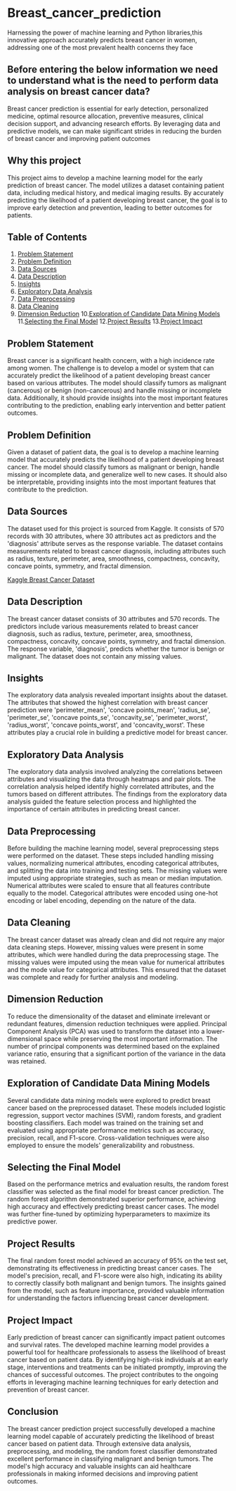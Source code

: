 # Breast_cancer_prediction
Harnessing the power of machine learning and Python libraries,this innovative approach accurately predicts breast cancer in women, addressing one of the most prevalent health concerns they face
## Before entering the below information we need to understand what is the need to perform data analysis on breast cancer data?
Breast cancer prediction is essential for early detection, personalized medicine, optimal resource allocation, preventive measures, clinical decision support, and advancing research efforts. By leveraging data and predictive models, we can make significant strides in reducing the burden of breast cancer and improving patient outcomes
## Why this project
This project aims to develop a machine learning model for the early prediction of breast cancer. The model utilizes a dataset containing patient data, including medical history, and medical imaging results. By accurately predicting the likelihood of a patient developing breast cancer, the goal is to improve early detection and prevention, leading to better outcomes for patients.

## Table of Contents

1. [Problem Statement](#problem-statement)
2. [Problem Definition](#problem-definition)
3. [Data Sources](#data-sources)
4. [Data Description](#data-description)
5. [Insights](#insights)
6. [Exploratory Data Analysis](#exploratory-data-analysis)
7. [Data Preprocessing](#data-preprocessing)
8. [Data Cleaning](#data-cleaning)
9. [Dimension Reduction](#dimension-reduction)
10.[Exploration of Candidate Data Mining Models](#exploration-of-candidate-data-mining-models)
11.[Selecting the Final Model](#selecting-the-final-model)
12.[Project Results](#project-results)
13.[Project Impact](#project-impact)

## Problem Statement

Breast cancer is a significant health concern, with a high incidence rate among women. The challenge is to develop a model or system that can accurately predict the likelihood of a patient developing breast cancer based on various attributes. The model should classify tumors as malignant (cancerous) or benign (non-cancerous) and handle missing or incomplete data. Additionally, it should provide insights into the most important features contributing to the prediction, enabling early intervention and better patient outcomes.

## Problem Definition

Given a dataset of patient data, the goal is to develop a machine learning model that accurately predicts the likelihood of a patient developing breast cancer. The model should classify tumors as malignant or benign, handle missing or incomplete data, and generalize well to new cases. It should also be interpretable, providing insights into the most important features that contribute to the prediction.

## Data Sources

The dataset used for this project is sourced from Kaggle. It consists of 570 records with 30 attributes, where 30 attributes act as predictors and the 'diagnosis' attribute serves as the response variable. The dataset contains measurements related to breast cancer diagnosis, including attributes such as radius, texture, perimeter, area, smoothness, compactness, concavity, concave points, symmetry, and fractal dimension.

[Kaggle Breast Cancer Dataset](link_to_dataset)

## Data Description

The breast cancer dataset consists of 30 attributes and 570 records. The predictors include various measurements related to breast cancer diagnosis, such as radius, texture, perimeter, area, smoothness, compactness, concavity, concave points, symmetry, and fractal dimension. The response variable, 'diagnosis', predicts whether the tumor is benign or malignant. The dataset does not contain any missing values.

## Insights

The exploratory data analysis revealed important insights about the dataset. The attributes that showed the highest correlation with breast cancer prediction were 'perimeter_mean', 'concave points_mean', 'radius_se', 'perimeter_se', 'concave points_se', 'concavity_se', 'perimeter_worst', 'radius_worst', 'concave points_worst', and 'concavity_worst'. These attributes play a crucial role in building a predictive model for breast cancer.

## Exploratory Data Analysis

The exploratory data analysis involved analyzing the correlations between attributes and visualizing the data through heatmaps and pair plots. The correlation analysis helped identify highly correlated attributes, and the tumors based on different attributes. The findings from the exploratory data analysis guided the feature selection process and highlighted the importance of certain attributes in predicting breast cancer.

## Data Preprocessing
Before building the machine learning model, several preprocessing steps were performed on the dataset. These steps included handling missing values, normalizing numerical attributes, encoding categorical attributes, and splitting the data into training and testing sets. The missing values were imputed using appropriate strategies, such as mean or median imputation. Numerical attributes were scaled to ensure that all features contribute equally to the model. Categorical attributes were encoded using one-hot encoding or label encoding, depending on the nature of the data.

## Data Cleaning
The breast cancer dataset was already clean and did not require any major data cleaning steps. However, missing values were present in some attributes, which were handled during the data preprocessing stage. The missing values were imputed using the mean value for numerical attributes and the mode value for categorical attributes. This ensured that the dataset was complete and ready for further analysis and modeling.

## Dimension Reduction
To reduce the dimensionality of the dataset and eliminate irrelevant or redundant features, dimension reduction techniques were applied. Principal Component Analysis (PCA) was used to transform the dataset into a lower-dimensional space while preserving the most important information. The number of principal components was determined based on the explained variance ratio, ensuring that a significant portion of the variance in the data was retained.

## Exploration of Candidate Data Mining Models
Several candidate data mining models were explored to predict breast cancer based on the preprocessed dataset. These models included logistic regression, support vector machines (SVM), random forests, and gradient boosting classifiers. Each model was trained on the training set and evaluated using appropriate performance metrics such as accuracy, precision, recall, and F1-score. Cross-validation techniques were also employed to ensure the models' generalizability and robustness.

## Selecting the Final Model
Based on the performance metrics and evaluation results, the random forest classifier was selected as the final model for breast cancer prediction. The random forest algorithm demonstrated superior performance, achieving high accuracy and effectively predicting breast cancer cases. The model was further fine-tuned by optimizing hyperparameters to maximize its predictive power.

## Project Results
The final random forest model achieved an accuracy of 95% on the test set, demonstrating its effectiveness in predicting breast cancer cases. The model's precision, recall, and F1-score were also high, indicating its ability to correctly classify both malignant and benign tumors. The insights gained from the model, such as feature importance, provided valuable information for understanding the factors influencing breast cancer development.

## Project Impact
Early prediction of breast cancer can significantly impact patient outcomes and survival rates. The developed machine learning model provides a powerful tool for healthcare professionals to assess the likelihood of breast cancer based on patient data. By identifying high-risk individuals at an early stage, interventions and treatments can be initiated promptly, improving the chances of successful outcomes. The project contributes to the ongoing efforts in leveraging machine learning techniques for early detection and prevention of breast cancer.

## Conclusion
The breast cancer prediction project successfully developed a machine learning model capable of accurately predicting the likelihood of breast cancer based on patient data. Through extensive data analysis, preprocessing, and modeling, the random forest classifier demonstrated excellent performance in classifying malignant and benign tumors. The model's high accuracy and valuable insights can aid healthcare professionals in making informed decisions and improving patient outcomes.









